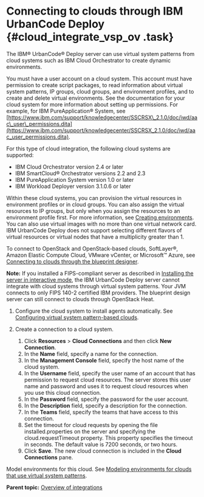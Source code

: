 # Connecting to clouds through IBM UrbanCode Deploy {#cloud_integrate_vsp_ov .task}

The IBM® UrbanCode® Deploy server can use virtual system patterns from cloud systems such as IBM Cloud Orchestrator to create dynamic environments.

You must have a user account on a cloud system. This account must have permission to create script packages, to read information about virtual system patterns, IP groups, cloud groups, and environment profiles, and to create and delete virtual environments. See the documentation for your cloud system for more information about setting up permissions. For example, for IBM PureApplication® System, see [https://www.ibm.com/support/knowledgecenter/SSCRSX\_2.1.0/doc/iwd/aac\_user\_permissions.dita](https://www.ibm.com/support/knowledgecenter/SSCRSX_2.1.0/doc/iwd/aac_user_permissions.dita).

For this type of cloud integration, the following cloud systems are supported:

-   IBM Cloud Orchestrator version 2.4 or later
-   IBM SmartCloud® Orchestrator versions 2.2 and 2.3
-   IBM PureApplication System version 1.0 or later
-   IBM Workload Deployer version 3.1.0.6 or later

Within these cloud systems, you can provision the virtual resources in environment profiles or in cloud groups. You can also assign the virtual resources to IP groups, but only when you assign the resources to an environment profile first. For more information, see [Creating environments](app_environment_create.md). You can also use virtual images with no more than one virtual network card. IBM UrbanCode Deploy does not support selecting different flavors of virtual resources or virtual nodes that have a multiplicity greater than 1.

To connect to OpenStack and OpenStack-based clouds, SoftLayer®, Amazon Elastic Compute Cloud, VMware vCenter, or Microsoft™ Azure, see [Connecting to clouds through the blueprint designer](../../com.ibm.edt.doc/topics/security_cloud_connection.md).

**Note:** If you installed a FIPS-compliant server as described in [Installing the server in interactive mode](../../com.ibm.udeploy.install.doc/topics/server_install_interactive.md), the IBM UrbanCode Deploy server cannot integrate with cloud systems through virtual system patterns. Your JVM connects to only FIPS 140-2 certified IBM providers. The blueprint design server can still connect to clouds through OpenStack Heat.

1.  Configure the cloud system to install agents automatically. See [Configuring virtual system pattern-based clouds](../../com.ibm.udeploy.install.doc/topics/cloud_configure.md).
2.  Create a connection to a cloud system. 

    1.  Click **Resources** \> **Cloud Connections** and then click **New Connection**.
    2.  In the **Name** field, specify a name for the connection.
    3.  In the **Management Console** field, specify the host name of the cloud system.
    4.  In the **Username** field, specify the user name of an account that has permission to request cloud resources. The server stores this user name and password and uses it to request cloud resources when you use this cloud connection.
    5.  In the **Password** field, specify the password for the user account.
    6.  In the **Description** field, specify a description for the connection.
    7.  In the **Teams** field, specify the teams that have access to this connection.
    8.  Set the timeout for cloud requests by opening the file installed.properties on the server and specifying the cloud.requestTimeout property. This property specifies the timeout in seconds. The default value is 7200 seconds, or two hours.
    9.  Click **Save**.
    The new cloud connection is included in the **Cloud Connections** pane.


Model environments for this cloud. See [Modeling environments for clouds that use virtual system patterns](../../com.ibm.edt.doc/topics/blueprint_edit_clouds_vsp.md).

**Parent topic:** [Overview of integrations](../topics/integrat_ov.md)


